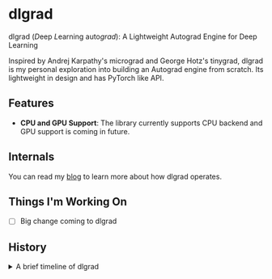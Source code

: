 # dlgrad

dlgrad (*D*eep *L*earning auto*grad*): A Lightweight Autograd Engine for Deep Learning

Inspired by Andrej Karpathy's micrograd and George Hotz's tinygrad, dlgrad is my personal exploration into building an Autograd engine from scratch. Its lightweight in design and has PyTorch like API.

## Features

- **CPU and GPU Support**: The library currently supports CPU backend and GPU support is coming in future.

## Internals

You can read my [blog](https://navneetkanna.github.io/blog/2024/02/22/dlgrad-Behind-the-scenes.html) to learn more about how dlgrad operates.

## Things I'm Working On
- [ ] Big change coming to dlgrad

##  History

<details>

<summary> A brief timeline of dlgrad </summary>

- I started this project in 2022 with the intention of learning the fundamentals of deep learning. The initial version worked perfectly fine but was just a numpy wrapper.
- In early 2024, I revisted the project and realised that I didnt learn or do much since most of the heavy lifting was done by numpy and this bothered me.
- Hence, I began to rewrite dlgrad, well, in a stupid way. 
- Since, I didnt want to rely on numpy at all, I needed some way in creating the tensors. My genius idea was, let me write C code in python, compile them as a shared file (using subprocess) and load them into python. Suprisingly it worked. 
- However, it was really difficult to manage creating tensors in C and using them in python. Since the tensors were C arrays, I had to ensure to clean them up, indexing, etc. And I spent around 8 months doing this. Yea 8 months !!!.
- Things were only getting complicated as I sarted to add new ops, losses, etc, and at this point I became frustated at myself, saddend by the fact that I am not able to do this.
- Then I was looking at [llm.c](https://github.com/karpathy/llm.c), and I wondered, why am I complicating things, why am I using python, why cant I just use C. Afterall I am not building a framework to compete with the existing ones, rather the goal was to understand the fundamentals of deep learning, which can be done in C also, as demonstrated by llm.c
- Hence, now dlgrad is going to shift to C from python.

</details>